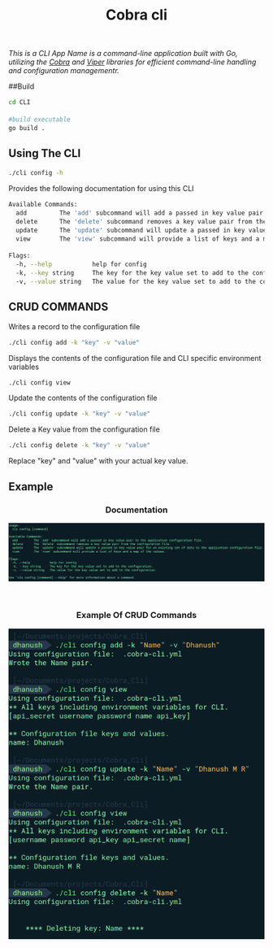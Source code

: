 <h1 align="center">Cobra cli</h1>
<br/>

_This is a CLI App Name is a command-line application built with Go, utilizing the [Cobra](https://github.com/spf13/cobra) and [Viper](https://github.com/spf13/viper) libraries for efficient command-line handling and configuration managementr._

##Build
```bash
cd CLI

#build executable
go build .
```

## Using The CLI
```bash
./cli config -h
```
Provides the following documentation for using this CLI
```bash
Available Commands:
  add         The 'add' subcommand will add a passed in key value pair to the application configuration file.
  delete      The 'delete' subcommand removes a key value pair from the configuration file. 
  update      The 'update' subcommand will update a passed in key value pair for an existing set of data to the application configuration file.
  view        The 'view' subcommand will provide a list of keys and a map of the values.

Flags:
  -h, --help           help for config
  -k, --key string     The key for the key value set to add to the configuration.
  -v, --value string   The value for the key value set to add to the configuration.
```

## CRUD COMMANDS
Writes a record to the configuration file
```bash
./cli config add -k "key" -v "value"
```
Displays the contents of the configuration file and CLI specific environment variables
```bash
./cli config view
```
Update the contents of the configuration file
```bash
./cli config update -k "key" -v "value"
```
Delete a Key value from the configuration file
```bash
./cli config delete -k "key" -v "value"
```

Replace "key" and "value" with your actual key value.

## Example
<h3 align="center">Documentation</h3>
<p align="center"> <img src="./screenshots/Cli_config.png"/></p>
<br/>
<h3 align="center">Example Of CRUD Commands</h3>
<p align="center"> <img src="./screenshots/CRUD_commands.png"/></p>

